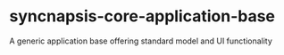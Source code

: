 syncnapsis-core-application-base
================================

A generic application base offering standard model and UI functionality